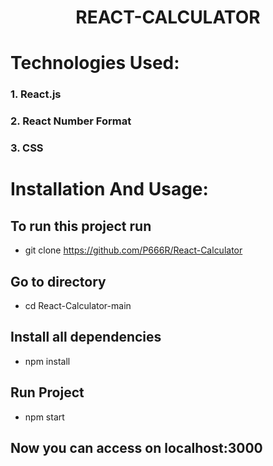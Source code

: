# <div align="center">REACT-CALCULATOR
</div>

# Technologies Used:
### 1. React.js
### 2. React Number Format
### 3. CSS

# Installation And Usage:

## To run this project run

-  git clone https://github.com/P666R/React-Calculator
  
## Go to directory

-  cd React-Calculator-main
  
## Install all dependencies

- npm install
 
## Run Project

-  npm start
  
## Now you can access on localhost:3000
